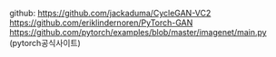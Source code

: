 github:
https://github.com/jackaduma/CycleGAN-VC2
https://github.com/eriklindernoren/PyTorch-GAN
https://github.com/pytorch/examples/blob/master/imagenet/main.py (pytorch공식사이트)